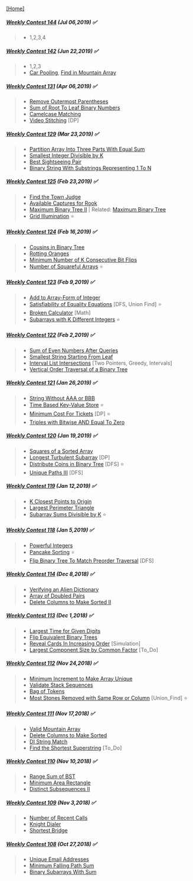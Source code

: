 [[Home]](https://github.com/anicksaha/leetcode/blob/master/README.md)

##### [Weekly Contest 144](https://leetcode.com/contest/weekly-contest-144) (Jul 06,2019) :white_check_mark:
> - 1,2,3,4

##### [Weekly Contest 142](https://leetcode.com/contest/weekly-contest-142) (Jun 22,2019) :white_check_mark:
> - 1,2,3
> - [Car Pooling](https://leetcode.com/problems/car-pooling/description/), [Find in Mountain Array](https://leetcode.com/problems/find-in-mountain-array/description/)

##### [Weekly Contest 131](https://leetcode.com/contest/weekly-contest-131) (Apr 06,2019) :white_check_mark:
> - [Remove Outermost Parentheses](https://leetcode.com/problems/remove-outermost-parentheses/description/)
> - [Sum of Root To Leaf Binary Numbers](https://leetcode.com/problems/sum-of-root-to-leaf-binary-numbers/description/)
> - [Camelcase Matching](https://leetcode.com/problems/camelcase-matching/description/)
> - [Video Stitching](https://leetcode.com/problems/video-stitching/description/) [DP]


##### [Weekly Contest 129](https://leetcode.com/contest/weekly-contest-129) (Mar 23,2019) :white_check_mark:
> - [Partition Array Into Three Parts With Equal Sum](https://leetcode.com/problems/partition-array-into-three-parts-with-equal-sum/description/)
> - [Smallest Integer Divisible by K](https://leetcode.com/problems/smallest-integer-divisible-by-k/description/)
> - [Best Sightseeing Pair](https://leetcode.com/problems/best-sightseeing-pair/description/)
> - [Binary String With Substrings Representing 1 To N
](https://leetcode.com/problems/binary-string-with-substrings-representing-1-to-n/description/)

##### [Weekly Contest 125](https://leetcode.com/contest/weekly-contest-125) (Feb 23,2019) :white_check_mark:
> - [Find the Town Judge](https://leetcode.com/problems/find-the-town-judge/description/)
> - [Available Captures for Rook](https://leetcode.com/problems/available-captures-for-rook/description/)
> - [Maximum Binary Tree II](https://leetcode.com/problems/maximum-binary-tree-ii/description/) | Related: [Maximum Binary Tree](https://leetcode.com/problems/maximum-binary-tree/description/)
> - [Grid Illumination](https://leetcode.com/problems/grid-illumination/description/) :star:

##### [Weekly Contest 124](https://leetcode.com/contest/weekly-contest-124) (Feb 16,2019) :white_check_mark:
> - [Cousins in Binary Tree](https://leetcode.com/problems/cousins-in-binary-tree/description/)
> - [Rotting Oranges](https://leetcode.com/problems/rotting-oranges/description/)
> - [Minimum Number of K Consecutive Bit Flips](https://leetcode.com/problems/minimum-number-of-k-consecutive-bit-flips/description/)
> - [Number of Squareful Arrays](https://leetcode.com/problems/number-of-squareful-arrays/description/) :star:

##### [Weekly Contest 123](https://leetcode.com/contest/weekly-contest-123) (Feb 9,2019) :white_check_mark:
> - [Add to Array-Form of Integer](https://leetcode.com/problems/add-to-array-form-of-integer/description/)
> - [Satisfiability of Equality Equations](https://leetcode.com/problems/satisfiability-of-equality-equations/description/) [DFS, Union Find] :star:
> - [Broken Calculator](https://leetcode.com/problems/broken-calculator/description/) [Math]
> - [Subarrays with K Different Integers](https://leetcode.com/problems/subarrays-with-k-different-integers/description/) :star:

##### [Weekly Contest 122](https://leetcode.com/contest/weekly-contest-122) (Feb 2,2019) :white_check_mark:
> - [Sum of Even Numbers After Queries](https://leetcode.com/problems/sum-of-even-numbers-after-queries/description/)
> - [Smallest String Starting From Leaf](https://leetcode.com/problems/smallest-string-starting-from-leaf/description/)
> - [Interval List Intersections](https://leetcode.com/problems/interval-list-intersections/description/) [Two Pointers, Greedy, Intervals]
> - [Vertical Order Traversal of a Binary Tree](https://leetcode.com/problems/vertical-order-traversal-of-a-binary-tree/description/)

##### [Weekly Contest 121](https://leetcode.com/contest/weekly-contest-121) (Jan 26,2019) :white_check_mark:
> - [String Without AAA or BBB](https://leetcode.com/problems/string-without-aaa-or-bbb/description/)
> - [Time Based Key-Value Store](https://leetcode.com/problems/time-based-key-value-store/description/) :star:
> - [Minimum Cost For Tickets](https://leetcode.com/problems/minimum-cost-for-tickets/description/) [DP] :star:
> - [Triples with Bitwise AND Equal To Zero](https://leetcode.com/problems/triples-with-bitwise-and-equal-to-zero/description/) 

##### [Weekly Contest 120](https://leetcode.com/contest/weekly-contest-120) (Jan 19,2019) :white_check_mark:
> - [Squares of a Sorted Array](https://leetcode.com/problems/squares-of-a-sorted-array/description/)
> - [Longest Turbulent Subarray](https://leetcode.com/problems/longest-turbulent-subarray/description/) [DP] 
> - [Distribute Coins in Binary Tree](https://leetcode.com/problems/distribute-coins-in-binary-tree/description/) [DFS] :star:
> - [Unique Paths III](https://leetcode.com/problems/unique-paths-iii/description/) [DFS]

##### [Weekly Contest 119](https://leetcode.com/contest/weekly-contest-119) (Jan 12,2019) :white_check_mark:
> - [K Closest Points to Origin](https://leetcode.com/problems/k-closest-points-to-origin/description/)
> - [Largest Perimeter Triangle](https://leetcode.com/problems/largest-perimeter-triangle/description/)
> - [Subarray Sums Divisible by K](https://leetcode.com/problems/subarray-sums-divisible-by-k/description/) :star:

##### [Weekly Contest 118](https://leetcode.com/contest/weekly-contest-118) (Jan 5,2019) :white_check_mark:
> - [Powerful Integers](https://leetcode.com/problems/powerful-integers/description/)
> - [Pancake Sorting](https://leetcode.com/problems/pancake-sorting/description/) :star:
> - [Flip Binary Tree To Match Preorder Traversal](https://leetcode.com/problems/flip-binary-tree-to-match-preorder-traversal/description/) [DFS]

##### [Weekly Contest 114](https://leetcode.com/contest/weekly-contest-114) (Dec 8,2018) :white_check_mark:
> - [Verifying an Alien Dictionary](https://leetcode.com/problems/verifying-an-alien-dictionary/description/)
> - [Array of Doubled Pairs](https://leetcode.com/problems/array-of-doubled-pairs/description/)
> - [Delete Columns to Make Sorted II](https://leetcode.com/problems/delete-columns-to-make-sorted-ii/description/)

##### [Weekly Contest 113](https://leetcode.com/contest/weekly-contest-113) (Dec 1,2018) :white_check_mark:
> - [Largest Time for Given Digits](https://leetcode.com/problems/largest-time-for-given-digits/description/)
> - [Flip Equivalent Binary Trees](https://leetcode.com/problems/flip-equivalent-binary-trees/description/)
> - [Reveal Cards In Increasing Order](https://leetcode.com/problems/reveal-cards-in-increasing-order/description/) [Simulation]
> - [Largest Component Size by Common Factor](https://leetcode.com/problems/largest-component-size-by-common-factor/description/) [To_Do]

##### [Weekly Contest 112](https://leetcode.com/contest/weekly-contest-112) (Nov 24,2018) :white_check_mark:
> - [Minimum Increment to Make Array Unique](https://leetcode.com/problems/minimum-increment-to-make-array-unique/description/)
> - [Validate Stack Sequences](https://leetcode.com/problems/validate-stack-sequences/description/)
> - [Bag of Tokens](https://leetcode.com/problems/bag-of-tokens/description/)
> - [Most Stones Removed with Same Row or Column](https://leetcode.com/problems/most-stones-removed-with-same-row-or-column/description/) [Union_Find] :star:

##### [Weekly Contest 111](https://leetcode.com/contest/weekly-contest-111) (Nov 17,2018) :white_check_mark:
> - [Valid Mountain Array](https://leetcode.com/problems/valid-mountain-array/description/)
> - [Delete Columns to Make Sorted](https://leetcode.com/problems/delete-columns-to-make-sorted/description/)
> - [DI String Match](https://leetcode.com/problems/di-string-match/description/)
> - [Find the Shortest Superstring](https://leetcode.com/problems/find-the-shortest-superstring/description/) [To_Do]

##### [Weekly Contest 110](https://leetcode.com/contest/weekly-contest-110) (Nov 10,2018) :white_check_mark:
> - [Range Sum of BST](https://leetcode.com/problems/range-sum-of-bst/description/)
> - [Minimum Area Rectangle](https://leetcode.com/problems/minimum-area-rectangle/description/)
> - [Distinct Subsequences II](https://leetcode.com/problems/distinct-subsequences-ii/)

##### [Weekly Contest 109](https://leetcode.com/contest/weekly-contest-109) (Nov 3,2018) :white_check_mark:
> - [Number of Recent Calls](https://leetcode.com/problems/number-of-recent-calls/description/)
> - [Knight Dialer](https://leetcode.com/problems/knight-dialer/description/)
> - [Shortest Bridge](https://leetcode.com/problems/shortest-bridge/description/)

##### [Weekly Contest 108](https://leetcode.com/contest/weekly-contest-108) (Oct 27,2018) :white_check_mark:
> - [Unique Email Addresses](https://leetcode.com/problems/unique-email-addresses/description/)
> - [Minimum Falling Path Sum](https://leetcode.com/problems/minimum-falling-path-sum/description/)
> - [Binary Subarrays With Sum](https://leetcode.com/problems/binary-subarrays-with-sum/description/)
